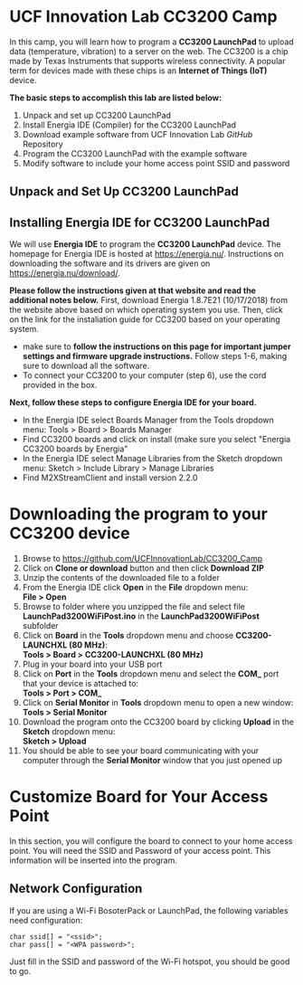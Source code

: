 # UCF Innovation Lab CC3200 Camp
In this camp, you will learn how to program a **CC3200 LaunchPad** to upload data (temperature, vibration) to a server on the web. The CC3200 is a chip made by Texas Instruments that supports wireless connectivity. A popular term for devices made with these chips is an **Internet of Things (IoT)** device.

**The basic steps to accomplish this lab are listed below:**
1. Unpack and set up CC3200 LaunchPad
1. Install Energia IDE (Compiler) for the CC3200 LaunchPad
1. Download example software from UCF Innovation Lab *GitHub* Repository
1. Program the CC3200 LaunchPad with the example software
1. Modify software to include your home access point SSID and password 

## Unpack and Set Up CC3200 LaunchPad


## Installing Energia IDE for CC3200 LaunchPad

We will use **Energia IDE** to program the **CC3200 LaunchPad** device. The homepage for Energia IDE is hosted at https://energia.nu/. Instructions on downloading the software and its drivers are given on https://energia.nu/download/. 

**Please follow the instructions given at that website and read the additional notes below.**
First, download Energia 1.8.7E21 (10/17/2018) from the website above based on which operating system you use.
Then, click on the link for the instaliation guide for CC3200 based on your operating system. 
* make sure to **follow the instructions on this page for important jumper settings and firmware upgrade instructions.**
Follow steps 1-6, making sure to download all the software. 
* To connect your CC3200 to your computer (step 6), use the cord provided in the box.

**Next, follow these steps to configure Energia IDE for your board.**
* In the Energia IDE select Boards Manager from the Tools dropdown menu: Tools > Board > Boards Manager
* Find CC3200 boards and click on install (make sure you select "Energia CC3200 boards by Energia"
* In the Energia IDE select Manage Libraries from the Sketch dropdown menu: Sketch > Include Library > Manage Libraries
* Find M2XStreamClient and install version 2.2.0

Downloading the program to your CC3200 device
=============================================
1) Browse to https://github.com/UCFInnovationLab/CC3200_Camp
2) Click on **Clone or download** button and then click **Download ZIP**
3) Unzip the contents of the downloaded file to a folder
4) From the Energia IDE click **Open** in the **File** dropdown menu:<br/>
**File > Open**
5) Browse to folder where you unzipped the file and select file **LaunchPad3200WiFiPost.ino** in the **LaunchPad3200WiFiPost** subfolder
6) Click on **Board** in the **Tools** dropdown menu and choose **CC3200-LAUNCHXL (80 MHz)**:<br/>
**Tools > Board > CC3200-LAUNCHXL (80 MHz)**
7) Plug in your board into your USB port
8) Click on **Port** in the **Tools** dropdown menu and select the **COM_** port that your device is attached to:<br/>
**Tools > Port > COM_**
9) Click on **Serial Monitor** in **Tools** dropdown menu to open a new window:<br/>
**Tools > Serial Monitor**
10) Download the program onto the CC3200 board by clicking **Upload** in the **Sketch** dropdown menu:<br/>
**Sketch > Upload**
11) You should be able to see your board communicating with your computer through the **Serial Monitor** window that you just opened up

# Customize Board for Your Access Point

In this section, you will configure the board to connect to your home access point. You will need the SSID and Password of your access point. This information will be inserted into the program.

Network Configuration
---------------------

If you are using a Wi-Fi BosoterPack or LaunchPad, the following variables need configuration:

```
char ssid[] = "<ssid>";
char pass[] = "<WPA password>";
```

Just fill in the SSID and password of the Wi-Fi hotspot, you should be good to go.

